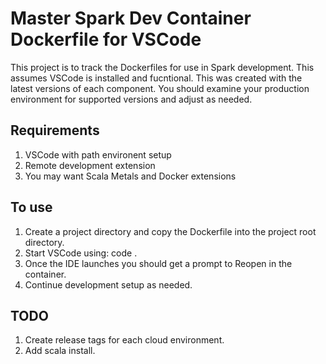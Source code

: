 # Master Spark Dev Container Dockerfile for VSCode

This project is to track the Dockerfiles for use in Spark development. This assumes VSCode is installed and fucntional. This was created with the latest versions of each component. You should examine your production environment for supported versions and adjust as needed.

## Requirements
1. VSCode with path environent setup
2. Remote development extension
3. You may want Scala Metals and Docker extensions

## To use
1. Create a project directory and copy the Dockerfile into the project root directory.
2. Start VSCode using: code .
3. Once the IDE launches you should get a prompt to Reopen in the container.
4. Continue development setup as needed. 

## TODO
1. Create release tags for each cloud environment.
2. Add scala install.